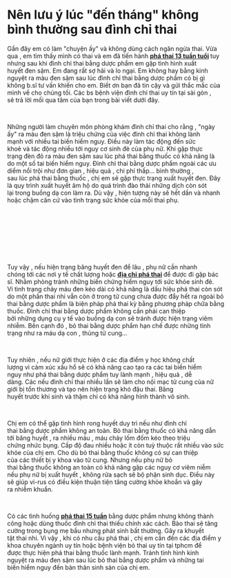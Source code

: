 # Nên lưu ý lúc "đến tháng" không bình thường sau đình chỉ thai
<p>Gần đây&nbsp;em có&nbsp;làm &quot;chuyện ấy&quot;&nbsp;và không&nbsp;dùng&nbsp;cách&nbsp;ngăn ngừa thai.&nbsp;Vừa qua&nbsp;, em&nbsp;tìm thấy&nbsp;mình&nbsp;có thai&nbsp;và em đã&nbsp;tiến hành&nbsp;<strong><a href="http://phongkhamphathaihcm.com/thai-13-tuan-co-pha-duoc-khong-115.html">phá thai 13 tuần tuổi</a>&nbsp;</strong>tuy nhưng&nbsp;sau&nbsp;khi&nbsp;đình chỉ thai&nbsp;bằng&nbsp;dược phẩm&nbsp;em gặp&nbsp;tình hình&nbsp;xuất huyết&nbsp;đen sậm. Em đang rất&nbsp;sợ hãi&nbsp;và&nbsp;lo ngại. Em&nbsp;không hay&nbsp;bằng&nbsp;kinh nguyệt&nbsp;ra màu đen sậm sau&nbsp;lúc&nbsp;đình chỉ thai&nbsp;bằng&nbsp;dược phẩm&nbsp;có bị gì không&nbsp;b.sĩ&nbsp;tư vấn&nbsp;khiến cho&nbsp;em.&nbsp;Biết ơn&nbsp;bạn đã&nbsp;tin cậy&nbsp;và gửi&nbsp;thắc mắc&nbsp;của mình về cho chúng tối.&nbsp;Các&nbsp;bs&nbsp;bệnh viện&nbsp;đình chỉ thai&nbsp;uy tín&nbsp;tại&nbsp;sài gòn&nbsp;, sẽ&nbsp;trả lời&nbsp;mối qua tâm&nbsp;của bạn trong bài viết&nbsp;dưới đây.</p>

<p>&nbsp;</p>

<p>Những&nbsp;người làm chuyên môn&nbsp;phòng khám&nbsp;đình chỉ thai&nbsp;cho rằng&nbsp;,&nbsp;&quot;ngày ấy&quot;&nbsp;ra màu đen sậm là&nbsp;triệu chứng&nbsp;của&nbsp;việc&nbsp;đình chỉ thai&nbsp;không&nbsp;lành mạnh&nbsp;với nhiều&nbsp;tai biến&nbsp;hiểm nguy.&nbsp;Điều&nbsp;này làm&nbsp;tác động&nbsp;đến&nbsp;sức khoẻ&nbsp;và&nbsp;tác động&nbsp;nhiều&nbsp;tới&nbsp;nguy cơ&nbsp;sinh đẻ&nbsp;của&nbsp;phụ nữ.&nbsp;Khi&nbsp;gặp&nbsp;thực trạng&nbsp;đèn đỏ&nbsp;ra màu đen sậm sau&nbsp;lúc&nbsp;phá thai&nbsp;bằng&nbsp;thuốc&nbsp;có khả năng&nbsp;là do&nbsp;một số&nbsp;tai biến&nbsp;hiểm nguy.&nbsp;Đình chỉ thai&nbsp;bằng&nbsp;dược phẩm&nbsp;ngoài&nbsp;các&nbsp;ưu diểm&nbsp;nổi trội&nbsp;như đơn gian ,&nbsp;hiệu quả&nbsp;,&nbsp;chi phí&nbsp;thấp&hellip;&nbsp;bình thường&nbsp;, sau&nbsp;lúc&nbsp;phá thai&nbsp;bằng&nbsp;thuốc&nbsp;,&nbsp;chị em&nbsp;sẽ gặp&nbsp;thực trạng&nbsp;xuất huyết&nbsp;đen. Đây là&nbsp;quy trình&nbsp;xuất huyết&nbsp;âm hộ&nbsp;do&nbsp;quá trình&nbsp;đào thải&nbsp;những&nbsp;dịch còn&nbsp;sót lại&nbsp;trong buồng&nbsp;dạ con&nbsp;làm ra.&nbsp;Dù vậy&nbsp;,&nbsp;hiện tượng&nbsp;này sẽ hết dần và nhanh hoặc chậm&nbsp;căn cứ vào&nbsp;tình trạng&nbsp;sức khỏe&nbsp;của mỗi&nbsp;thai phụ.</p>

<p>&nbsp;</p>

<p>&nbsp;</p>

<p>&nbsp;</p>

<p>&nbsp;</p>

<p>Tuy vậy&nbsp;, nếu&nbsp;hiện trạng&nbsp;băng huyết&nbsp;đen&nbsp;để lâu&nbsp;,&nbsp;phụ nữ&nbsp;cần&nbsp;nhanh chóng&nbsp;tới&nbsp;các&nbsp;nơi&nbsp;y tế&nbsp;chất lượng&nbsp;hoặc&nbsp;<strong><a href="http://phongkhamphathaihcm.com">địa chỉ phá thai</a>&nbsp;</strong>để được&nbsp;đi gặp bác sĩ. Nhằm&nbsp;phòng tránh&nbsp;những&nbsp;biến chứng&nbsp;hiểm nguy&nbsp;tới&nbsp;sức khỏe&nbsp;sinh đẻ. Vì&nbsp;tình trạng&nbsp;chảy máu&nbsp;đen&nbsp;kéo dài&nbsp;có khả năng&nbsp;là&nbsp;dấu hiệu&nbsp;phá thai&nbsp;còn sót do&nbsp;một&nbsp;phần&nbsp;thai nhi&nbsp;vẫn còn&nbsp;ở trong&nbsp;tử cung&nbsp;chưa được đẩy hết ra ngoài&nbsp;bỏ thai&nbsp;bằng&nbsp;dược phẩm&nbsp;là&nbsp;biện pháp&nbsp;phá thai&nbsp;kỳ bằng&nbsp;phương pháp&nbsp;chữa bằng thuốc.&nbsp;Đình chỉ thai&nbsp;bằng&nbsp;dược phẩm&nbsp;không cần phải&nbsp;can thiệp bởi&nbsp;những&nbsp;dụng cụ&nbsp;y tế&nbsp;vào buồng&nbsp;dạ con&nbsp;sẽ&nbsp;tránh&nbsp;được&nbsp;hiện trạng&nbsp;viêm nhiễm.&nbsp;Bên cạnh đó&nbsp;,&nbsp;bỏ thai&nbsp;bằng&nbsp;dược phẩm&nbsp;hạn chế&nbsp;được&nbsp;những&nbsp;tình trạng&nbsp;như&nbsp;ra máu&nbsp;dạ con&nbsp;, thủng tử cung&hellip;</p>

<p>&nbsp;</p>

<p>Tuy nhiên&nbsp;, nếu&nbsp;nữ giới&nbsp;thực hiện&nbsp;ở&nbsp;các&nbsp;địa điểm&nbsp;y học&nbsp;không chất lượng&nbsp;vì&nbsp;cảm xúc&nbsp;xấu hổ&nbsp;sẽ có&nbsp;khả năng&nbsp;cao&nbsp;tạo ra&nbsp;các&nbsp;tai biến&nbsp;hiểm nguy&nbsp;như&nbsp;phá thai&nbsp;bằng&nbsp;dược phẩm&nbsp;tuy&nbsp;lành mạnh&nbsp;,&nbsp;hiệu quả&nbsp;,&nbsp;dễ dàng.&nbsp;Các&nbsp;nếu&nbsp;đình chỉ thai&nbsp;nhiều lần sẽ&nbsp;làm cho&nbsp;nội mạc&nbsp;tử cung&nbsp;của&nbsp;nữ giới&nbsp;bị&nbsp;tổn thương&nbsp;và&nbsp;tạo nên&nbsp;hiện trạng&nbsp;khó&nbsp;đậu thai.&nbsp;Băng huyết&nbsp;trước&nbsp;khi&nbsp;sinh và&nbsp;thậm chí&nbsp;có khả năng&nbsp;hình thành&nbsp;vô sinh.</p>

<p>&nbsp;</p>

<p>Chị em&nbsp;có thể&nbsp;gặp&nbsp;tình hình&nbsp;rong huyết&nbsp;duy trì&nbsp;nếu như&nbsp;đình chỉ thai&nbsp;bằng&nbsp;dược phẩm&nbsp;không&nbsp;an toàn.&nbsp;Bỏ thai&nbsp;bằng&nbsp;thuốc&nbsp;có khả năng&nbsp;dẫn tới&nbsp;băng huyết&nbsp;, ra nhiều máu ,&nbsp;máu chảy&nbsp;lốm đốm&nbsp;kéo theo&nbsp;triệu chứng&nbsp;nhức&nbsp;bụng.&nbsp;Cấp độ&nbsp;đau&nbsp;nhiều hoặc ít còn&nbsp;tuỳ thuộc&nbsp;rất nhiều&nbsp;vào&nbsp;sức khỏe&nbsp;của&nbsp;chị em.&nbsp;Cho dù&nbsp;bỏ thai&nbsp;bằng&nbsp;thuốc&nbsp;không có sự can thiệp của&nbsp;các&nbsp;thiết bị&nbsp;y khoa&nbsp;vào&nbsp;tử cung. Nhưng nếu&nbsp;phụ nữ&nbsp;bỏ thai&nbsp;bằng&nbsp;thuốc&nbsp;không&nbsp;an toàn&nbsp;có khả năng&nbsp;gặp&nbsp;các&nbsp;nguy cơ&nbsp;viêm niễm nếu&nbsp;phụ nữ&nbsp;bị&nbsp;xuất huyết&nbsp;, không&nbsp;rửa&nbsp;sạch sẽ&nbsp;bộ phận&nbsp;sinh dục.&nbsp;Điều&nbsp;này sẽ&nbsp;giúp&nbsp;vi-rus&nbsp;có&nbsp;điều&nbsp;kiện&nbsp;thuận tiện&nbsp;tăng cường&nbsp;khỏe khoắn&nbsp;và&nbsp;gây ra&nbsp;nhiễm khuẩn.</p>

<p>&nbsp;</p>

<p>Có&nbsp;các&nbsp;tình huống&nbsp;<strong><a href="http://phongkhamphathaihcm.com/chi-phi-va-cach-pha-thai-15-tuan-tuoi-116.html">phá thai 15 tuần</a>&nbsp;</strong>bằng&nbsp;dược phẩm&nbsp;nhưng không thành công hoặc&nbsp;dùng&nbsp;thuốc&nbsp;đình chỉ thai&nbsp;thiếu chính xác&nbsp;cách.&nbsp;Bào thai&nbsp;sẽ&nbsp;tăng cường&nbsp;trong bụng&nbsp;mẹ bầu&nbsp;nhưng&nbsp;phát sinh&nbsp;bất thường.&nbsp;Gây ra&nbsp;khuyết tật&nbsp;thai nhi.&nbsp;Vì vậy&nbsp;,&nbsp;khi&nbsp;có&nbsp;nhu cầu&nbsp;phá thai&nbsp;,&nbsp;chị em&nbsp;cần&nbsp;đến&nbsp;các&nbsp;địa điểm&nbsp;y khoa&nbsp;chuyên ngành&nbsp;uy tín&nbsp;hoặc&nbsp;bệnh viện&nbsp;bỏ thai&nbsp;uy tín&nbsp;tại&nbsp;tphcm&nbsp;để được&nbsp;thực hiện&nbsp;phá thai&nbsp;bằng&nbsp;thuốc&nbsp;lành mạnh.&nbsp;Tránh&nbsp;tình hình&nbsp;kinh nguyệt&nbsp;ra màu đen sậm sau&nbsp;lúc&nbsp;bỏ thai&nbsp;bằng&nbsp;dược phẩm&nbsp;và&nbsp;những&nbsp;tai biến&nbsp;hiểm nguy&nbsp;đến&nbsp;bản thân&nbsp;sinh sản&nbsp;của&nbsp;chị em.</p>

<p>&nbsp;</p>

<p>&nbsp;</p>
